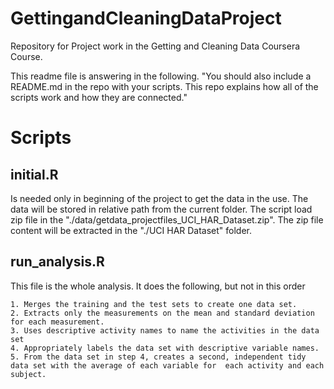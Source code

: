 # GettingandCleaningDataProject
Repository for Project work in the Getting and Cleaning Data Coursera Course.

This readme file is answering in the following. "You should also include a README.md in the repo with your scripts. This repo explains how all of the scripts work and how they are connected." 

# Scripts
## initial.R
Is needed only in beginning of the project to get the data in the use.
The data will be stored in relative path from the current folder.
The script load zip file in the "./data/getdata_projectfiles_UCI_HAR_Dataset.zip".
The zip file content will be extracted in the "./UCI HAR Dataset" folder.

## run_analysis.R
This file is the whole analysis. It does the following, but not in this order

	1. Merges the training and the test sets to create one data set.
	2. Extracts only the measurements on the mean and standard deviation for each measurement. 
	3. Uses descriptive activity names to name the activities in the data set
	4. Appropriately labels the data set with descriptive variable names. 
	5. From the data set in step 4, creates a second, independent tidy data set with the average of each variable for  each activity and each subject.